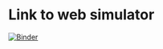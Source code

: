 # Link to web simulator
[![Binder](https://mybinder.org/badge_logo.svg)](https://mybinder.org/v2/gh/IkerAtienza/SIYRD/main?urlpath=%2Fvoila%2Frender%2FSimulator.ipynb)
